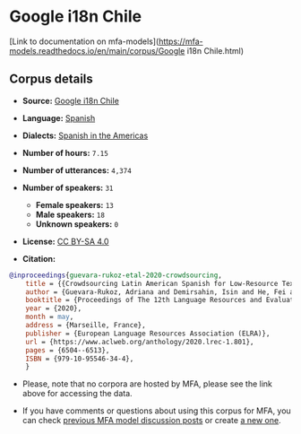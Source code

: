 
# Google i18n Chile

[Link to documentation on mfa-models](https://mfa-models.readthedocs.io/en/main/corpus/Google i18n Chile.html)

## Corpus details

- **Source:** [Google i18n Chile](https://openslr.org/71/)
- **Language:** [Spanish](https://en.wikipedia.org/wiki/Spanish_language)
- **Dialects:** [Spanish in the Americas](https://en.wikipedia.org/wiki/Spanish_language_in_the_Americas)
- **Number of hours:** `7.15`
- **Number of utterances:** `4,374`
- **Number of speakers:** `31`
  - **Female speakers:** `13`
  - **Male speakers:** `18`
  - **Unknown speakers:** `0`
- **License:** [CC BY-SA 4.0](https://creativecommons.org/licenses/by-sa/4.0/)

- **Citation:**
```bibtex
@inproceedings{guevara-rukoz-etal-2020-crowdsourcing,
	title = {{Crowdsourcing Latin American Spanish for Low-Resource Text-to-Speech}},
	author = {Guevara-Rukoz, Adriana and Demirsahin, Isin and He, Fei and Chu, Shan-Hui Cathy and Sarin, Supheakmungkol and Pipatsrisawat, Knot and Gutkin, Alexander and Butryna, Alena and Kjartansson, Oddur},
	booktitle = {Proceedings of The 12th Language Resources and Evaluation Conference (LREC)},
	year = {2020},
	month = may,
	address = {Marseille, France},
	publisher = {European Language Resources Association (ELRA)},
	url = {https://www.aclweb.org/anthology/2020.lrec-1.801},
	pages = {6504--6513},
	ISBN = {979-10-95546-34-4},
	}
```

- Please, note that no corpora are hosted by MFA, please see the link above for accessing the data.

- If you have comments or questions about using this corpus for MFA, you can check [previous MFA model discussion posts](https://github.com/MontrealCorpusTools/mfa-models/discussions?discussions_q=Google+i18n+Chile) or create [a new one](https://github.com/MontrealCorpusTools/mfa-models/discussions/new).
